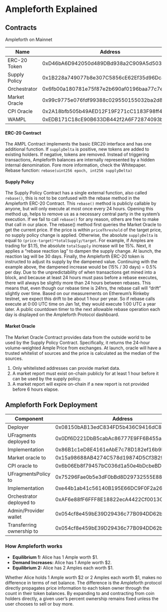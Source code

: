 # Ampleforth Explained

## Contracts


Ampleforth on Mainnet

| Name               |Address                          |
|----------------|-------------------------------|
| ERC-20 Token   | 0xD46bA6D942050d489DBd938a2C909A5d5039A161 |
| Supply Policy  | 0x1B228a749077b8e307C5856cE62Ef35d96Dca2ea |
| Orchestrator   | 0x6fb00a180781e75f87e2b690af0196baa77c7e7c |
| Market Oracle  | 0x99c9775e076fdf99388c029550155032ba2d8914 |
| CPI Oracle     | 0x2A18bfb505b49AED12F19F271cC1183F98ff4f71 |
| WAMPL          | 0xEDB171C18cE90B633DB442f2A6F72874093b49Ef | 


#### ERC-20 Contract
The AMPL Contract implements the basic ERC20 interface and has one additional function. If `supplyDelta` is positive, new tokens are added to existing holders. If negative, tokens are removed. Instead of triggering transactions, Ampleforth balances are internally represented by a hidden internal denomination. Fore more information, check the Whitepaper. Rebase function: `rebase(uint256 epoch, int256 supplyDelta)`

#### Supply Policy
The Supply Policy Contract has a single external function, also called `rebase()`, this is not to be confused with the rebase method in the Ampleforth ERC-20 Contract. This `rebase()` method is publicly callable by anyone, but will only execute at most once every 24 hours. Opening this method up, helps to remove us as a necessary central party in the system’s execution. If we fail to call `rebase()` for any reason, others are free to make that call in our place. The rebase() method first queries the Market Oracle to get the current price. If the price is within `priceThreshold` of the target price, no supply policy change is applied. Otherwise, the absolute `supplyDelta` is equal to `(price-target)*totalSupply/target`. For example, if Amples are trading for $1.15, the absolute `totalSupply` increase will be 15%. Next, it applies a “rebase reaction lag” to dampen the supply change. At launch, the reaction lag will be 30 days. Finally, the Ampleforth ERC-20 token is instructed to adjust its supply by the dampened value. Continuing with the example above, the dampened increase would be (15% / 30 days) = 0.5% per day. Due to the unpredictability of when transactions get mined into a block, and because at least 24 hours must pass before a rebase executes, there will always be slightly more than 24 hours between rebases. This means that, even though our rebase time is 24hrs, the rebase call will “drift” slightly over time. Based on our measurements on Ethereum’s Rinkeby testnet, we expect this drift to be about 1 hour per year. So if rebase calls execute at 0:00 UTC time on Jan 1st, they would execute 1:00 UTC a year later. A public countdown timer to the next allowable rebase operation each day is displayed on the Ampleforth Protocol dashboard.

#### Market Oracle
The Market Oracle Contract provides data from the outside world to be used by the Supply Policy Contract. Specifically, it returns the 24-hour volume-weighted Ample Price from exchanges. At launch, oracle will have a trusted whitelist of sources and the price is calculated as the median of the sources.
1. Only whitelisted addresses can provide market data.
2. A market report must exist on-chain publicly for at least 1 hour before it can be used by the supply policy.
3. A market report will expire on-chain if a new report is not provided before 6 hours elapse.


## Ampleforth Fork Deployment

| Component                 | Address                                           |
|---------------------------|---------------------------------------------------|
| Deployer                  | 0x08150bAB13edC834FD5b436C9416dC849f410C66       |
| UFragments deployed to    | 0x0Df6D221DbB5cabAc86777E9FF6B455a1b2cFAD4       |
| Implementation            | 0x86B1c1eD8E4161eAbE7c78D182ef16b9b49c9146       |
| Market oracle to          | 0x15a98688AB4274C578d19874D5Cf3B2991d08A31       |
| CPI oracle to             | 0x6b06Eb8f79457bC036d1a50e4bDcbeBD7AdD50c4       |
| UFragmentsPolicy to       | 0x75296Fae0b5e3dF0bBd8D29732555E883dFF84cA       |
| Implementation            | 0xe44b1ab41c56140B195E66DC9F0F2a264885F015       |
| Orchestrator deployed to  | 0xAF6e88fF6FFF8E18822ecA4422Cf0013CA241940       |
| Admin/Provider wallet     | 0x054cf8e459bE39D29436c77B094DD62b73968DA4       |
| Transferring ownership to | 0x054cf8e459bE39D29436c77B094DD62b73968DA4       |




### How Ampleforth works

- **Equilibrium 1:** Alice has 1 Ample worth $1.
- **Demand Increases:** Alice has 1 Ample worth $2.
- **Equilibrium 2:** Alice has 2 Amples each worth $1.

Whether Alice holds 1 Ample worth $2 or 2 Amples each worth $1, makes no difference in terms of net balance. The difference is the Ampleforth protocol directly propagates price information to each token owner through the count in their token balances. By expanding to and contracting from coin holders directly, a given user’s percent ownership remains fixed unless the user chooses to sell or buy more.

